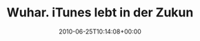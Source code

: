 ---
retweeted: false
source: <a href="http://twitter.com" rel="nofollow">Tweetie for Mac</a>
entities:
  hashtags: []
  symbols: []
  user_mentions: []
  urls: []
display_text_range:
- '0'
- '78'
favorite_count: '0'
id_str: '17003631972'
truncated: false
retweet_count: '0'
id: '17003631972'
created_at: Fri Jun 25 10:14:08 +0000 2010
favorited: false
full_text: Wuhar. iTunes lebt in der Zukunft!  http://yfrog.com/j8keqp  (/cc [@sunrise2k5](https://twitter.com/sunrise2k5))
lang: de
tags:
- pesos:twitter
date: '2010-06-25T10:14:08+00:00'
src: https://twitter.com/bascht/status/17003631972
original_url: https://twitter.com/bascht/status/17003631972
type: twitter_tweet
text: Wuhar. iTunes lebt in der Zukunft!  http://yfrog.com/j8keqp  (/cc [@sunrise2k5](https://twitter.com/sunrise2k5))
title: Wuhar. iTunes lebt in der Zukun

---